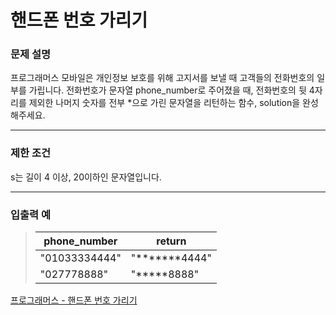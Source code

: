 # 핸드폰 번호 가리기

### 문제 설명

프로그래머스 모바일은 개인정보 보호를 위해 고지서를 보낼 때 고객들의 전화번호의 일부를 가립니다.
전화번호가 문자열 phone_number로 주어졌을 때, 전화번호의 뒷 4자리를 제외한 나머지 숫자를 전부 \*으로 가린 문자열을 리턴하는 함수, solution을 완성해주세요.

---

### 제한 조건

s는 길이 4 이상, 20이하인 문자열입니다.

---

### 입출력 예

> | phone_number  | return           |
> | ------------- | ---------------- |
> | "01033334444" | "**\*\*\***4444" |
> | "027778888"   | "**\***8888"     |

[프로그래머스 - 핸드폰 번호 가리기](https://programmers.co.kr/learn/courses/30/lessons/12948)
